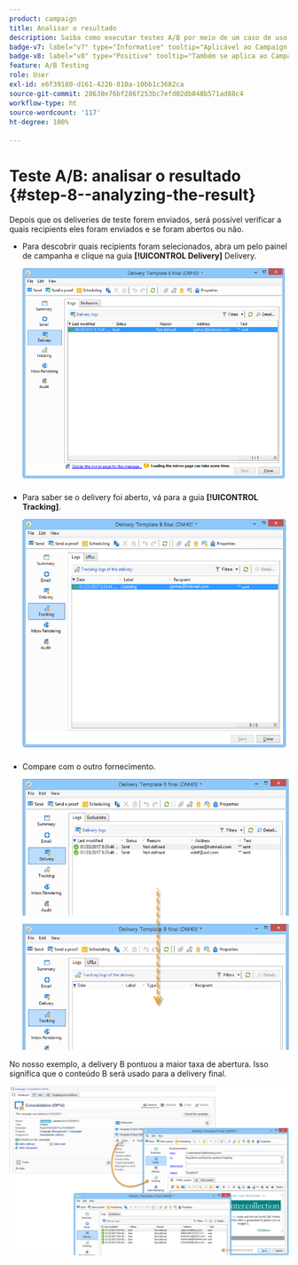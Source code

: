 ```yaml
---
product: campaign
title: Analisar o resultado
description: Saiba como executar testes A/B por meio de um caso de uso dedicado
badge-v7: label="v7" type="Informative" tooltip="Aplicável ao Campaign Classic v7"
badge-v8: label="v8" type="Positive" tooltip="Também se aplica ao Campaign v8"
feature: A/B Testing
role: User
exl-id: e6f39180-d161-4226-810a-10bb1c3682ca
source-git-commit: 28638e76bf286f253bc7efd02db848b571ad88c4
workflow-type: ht
source-wordcount: '117'
ht-degree: 100%

---
```


# Teste A/B: analisar o resultado {#step-8--analyzing-the-result}

Depois que os deliveries de teste forem enviados, será possível verificar a quais recipients eles foram enviados e se foram abertos ou não.

* Para descobrir quais recipients foram selecionados, abra um pelo painel de campanha e clique na guia **[!UICONTROL Delivery]** Delivery.

  ![](assets/use_case_abtesting_analysis_001.png)

* Para saber se o delivery foi aberto, vá para a guia **[!UICONTROL Tracking]**.

  ![](assets/use_case_abtesting_analysis_002.png)

* Compare com o outro fornecimento.

  ![](assets/use_case_abtesting_analysis_003.png)

No nosso exemplo, a delivery B pontuou a maior taxa de abertura. Isso significa que o conteúdo B será usado para a delivery final.

![](assets/use_case_abtesting_analysis_004.png)
